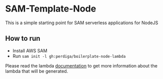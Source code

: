 # SAM-Template-Node

This is a simple starting point for SAM serverless applications for NodeJS

## How to run

- Install AWS SAM
- Run `sam init -l gh:perdiga/boilerplate-node-lambda`


Please read the lambda [documentation](/{{cookiecutter.lambdaFolderName}}/src/README.md) to get more information about the lambda that will be generated.
